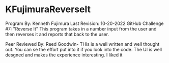 # KFujimuraReverseIt
Program By: Kenneth Fujimura
Last Revision: 10-20-2022
GitHub Challenge #7: "Reverse It"
This program takes in a number input from the user and then reverses it and reports that back to the user.

Peer Reviewed By: Reed Goodwin- THis is a well written and well thought out. You can se the effort put into it if you look into the code. The UI is well desgned and makes the experience interesting. I liked it
